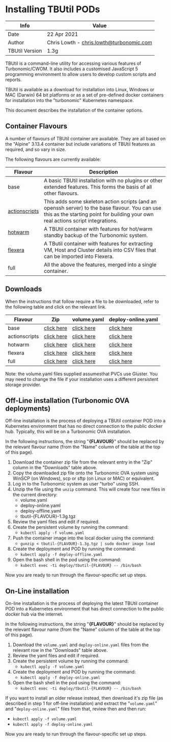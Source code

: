 # Installing TBUtil PODs

| Info | Value |
| ---- | ----- |
| Date | 22 Apr 2021 |
| Author | Chris Lowth - chris.lowth@turbonomic.com |
| TBUtil Version | 1.3g |

TBUtil is a command-line utility for accessing various features of Turbonomic/CWOM. It also includes a customised JavaScript 5 programming environment to allow users to develop custom scripts and reports.

TBUtil is available as a download for installation into Linux, Windows or MAC (Darwin) 64 bit platforms or as a set of pre-defined docker containers for installation into the "turbonomic" Kubernetes namespace.

This document describes the installation of the container options.

## Container Flavours

A number of flavours of TBUtil container are available. They are all based on the "Alpine" 3.13.4 container but include variations of TBUtil features as required, and so vary in size.

The following flavours are currently available:

| Flavour | Description |
| ------- | ----------- |
| base | A basic TBUtil installation with no plugins or other extended features. This forms the basis of all other flavours. |
| [actionscripts](ACTIONSCRIPTS.md) | This adds some skeleton action scripts (and an openssh server) to the base flavour. You can use this as the starting point for building your own real actions script integrations. |
| [hotwarm](HOTWARM.md) | A TBUtil container with features for hot/warm standby backup of the Turbonomic system. |
| [flexera](FLEXERA.md) | A TButil container with features for extracting VM, Host and Cluster details into CSV files that can be imported into Flexera. |
| full | All the above the features, merged into a single container. |


## Downloads

When the instructions that follow require a file to be downloaded, refer to the following table and click on the relevant link.

| Flavour | Zip | volume.yaml | deploy-online.yaml |
| ------- | --- | ----------- | ------------------ |
| base | [click here](https://github.com/turbonomic/tbutil/releases/download/v1.3g/tbutil-base-k8s-1.3g.tgz) | [click here](https://github.com/turbonomic/tbutil/blob/master/yaml/1.3g/base/volume.yaml) | [click here](https://github.com/turbonomic/tbutil/blob/master/yaml/1.3g/base/deploy-online.yaml) |
| actionscripts | [click here](https://github.com/turbonomic/tbutil/releases/download/v1.3g/tbutil-actionscripts-k8s-1.3g.tgz) | [click here](https://github.com/turbonomic/tbutil/blob/master/yaml/1.3g/actionscripts/volume.yaml) | [click here](https://github.com/turbonomic/tbutil/blob/master/yaml/1.3g/actionscripts/deploy-online.yaml) |
| hotwarm | [click here](https://github.com/turbonomic/tbutil/releases/download/v1.3g/tbutil-hotwarm-k8s-1.3g.tgz) | [click here](https://github.com/turbonomic/tbutil/blob/master/yaml/1.3g/hotwarm/volume.yaml) | [click here](https://github.com/turbonomic/tbutil/blob/master/yaml/1.3g/hotwarm/deploy-online.yaml) |
| flexera | [click here](https://github.com/turbonomic/tbutil/releases/download/v1.3g/tbutil-flexera-k8s-1.3g.tgz) | [click here](https://github.com/turbonomic/tbutil/blob/master/yaml/1.3g/flexera/volume.yaml) | [click here](https://github.com/turbonomic/tbutil/blob/master/yaml/1.3g/flexera/deploy-online.yaml) |
| full | [click here](https://github.com/turbonomic/tbutil/releases/download/v1.3g/tbutil-full-k8s-1.3g.tgz) | [click here](https://github.com/turbonomic/tbutil/blob/master/yaml/1.3g/full/volume.yaml) | [click here](https://github.com/turbonomic/tbutil/blob/master/yaml/1.3g/full/deploy-online.yaml) |

Note: the volume.yaml files supplied assumesthat PVCs use Gluster. You may need to change the file if your installation uses a different persistent storage provider.

## Off-Line installation (Turbonomic OVA deployments)

Off-line installation is the process of deploying a TBUtil container POD into a Kubernetes environment that has no direct connection to the public docker hub. Typically, this will be on a Turbonomic OVA installation.

In the following instructions, the string "**{FLAVOUR}**" should be replaced by the relevant flavour name (from the "Name" column of the table at the top of this page).

1. Download the container zip file from the relevant entry in the "Zip" column in the "Downloads" table above.
2. Copy the downloaded zip file onto the Turbonomic OVA system using WinSCP (on Windows), scp or sftp (on Linux or MAC) or equivalent.
3. Log in to the Turbonomic system as user "turbo" using SSH.
4. Unzip the file using the `unzip` command. This will create four new files in the current directory:
    - volume.yaml
    - deploy-online.yaml
    - deploy-offline.yaml
    - tbutil-{FLAVOUR}-1.3g.tgz
5. Review the yaml files and edit if required.
6. Create the persistent volume by running the command:
    - `kubectl apply -f volume.yaml`
7. Push the container image into the local docker using the command:
    - `gunzip < tbutil-{FLAVOUR}-1.3g.tgz | sudo docker image load`
8. Create the deployment and POD by running the command:
    - `kubectl apply -f deploy-offline.yaml`
9. Open the bash shell in the pod using the command:
    - `kubectl exec -ti deploy/tbutil-{FLAVOUR} -- /bin/bash`

Now you are ready to run through the flavour-specific set up steps.


## On-Line installation

On-line installation is the process of deploying the latest TBUtil container POD into a Kubernetes environment that has direct connection to the public docker hub via the internet.

In the following instructions, the string "**{FLAVOUR}**" should be replaced by the relevant flavour name (from the "Name" column of the table at the top of this page).

1. Download the `volume.yaml` and `deploy-online.yaml` files from the relevant row in the "Downloads" table above.
2. Review the yaml files and edit if required.
3. Create the persistent volume by running the command:
    - `kubectl apply -f volume.yaml`
4. Create the deployment and POD by running the command:
    - `kubectl apply -f deploy-online.yaml`
5. Open the bash shell in the pod using the command:
    - `kubectl exec -ti deploy/tbutil-{FLAVOUR} -- /bin/bash`

If you want to install an older release instead, then download it's zip file (as described in step 1 for off-line installation) and extract the "`volume.yaml`" and "`deploy-online.yaml`" files from that, review then and then run:

- `kubectl apply -f volume.yaml`
- `kubectl apply -f deploy-online.yaml`

Now you are ready to run through the flavour-specific set up steps.
